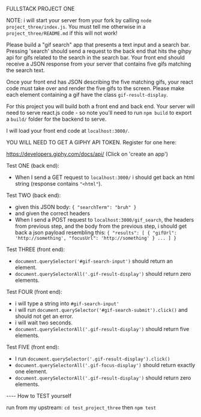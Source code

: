 FULLSTACK PROJECT ONE

NOTE: i will start your server from your fork by calling `node project_three/index.js`. You must tell me otherwise in a `project_three/README.md` if this will not work!

Please build a "gif search" app that presents a text input and a search bar. Pressing 'search' should send a request to the back end that hits the gihpy api for gifs related to the search in the search bar. Your front end should receive a JSON response from your server that contains five gifs matching the search text.

Once your front end has JSON describing the five matching gifs, your react code must take over and render the five gifs to the screen. Please make each element containing a gif have the class `gif-result-display`. 

For this project you will build both a front end and back end. Your server will need to serve react.js code - so note you'll need to run `npm build` to export a `build/` folder for the backend to serve.

I will load your front end code at `localhost:3000/`.

YOU WILL NEED TO GET A GIPHY API TOKEN. Register for one here:

https://developers.giphy.com/docs/api/ (Click on 'create an app')

Test ONE (back end):

- When I send a GET request to `localhost:3000/` i should get back an html string (response contains `"<html"`).

Test TWO (back end):

- given this JSON body: `{ "searchTerm": "bruh" }`
- and given the correct headers
- When I send a POST request to `localhost:3000/gif_search`, the headers from previous step, and the body from the previous step, i should get back a json payload resembling this:
	`{ "results": [ { "gifUrl": 'http://something', "focusUrl": 'http://something' } ... ] }`

Test THREE (front end):
- `document.querySelector('#gif-search-input')` should return an element.
- `document.querySelectorAll('.gif-result-display')` should return zero elements.

Test FOUR (front end):

- i will type a string into `#gif-search-input'`
- i will run `document.querySelector('#gif-search-submit').click()` and should not get an error.
- i will wait two seconds.
- `document.querySelectorAll('.gif-result-display')` should return five elements.

Test FIVE (front end):

- I run `document.querySelector('.gif-result-display').click()`
- `document.querySelectorAll('.gif-focus-display')` should return exactly one element.
- `document.querySelectorAll('.gif-result-display')` should return zero elements.

---- How to TEST yourself

run from my upstream: `cd test_project_three` then `npm test`
